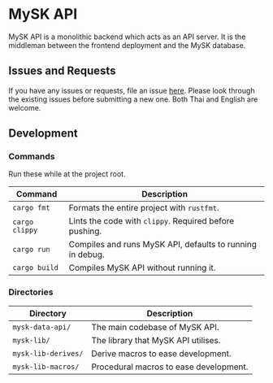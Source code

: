 # MySK API

MySK API is a monolithic backend which acts as an API server. It is the middleman between the
frontend deployment and the MySK database.

## Issues and Requests

If you have any issues or requests, file an issue
[here](https://github.com/suankularb-wittayalai-school/mysk-api/issues). Please look through the
existing issues before submitting a new one. Both Thai and English are welcome.

## Development

### Commands

Run these while at the project root.

| Command        | Description                                                |
| -------------- | ---------------------------------------------------------- |
| `cargo fmt`    | Formats the entire project with `rustfmt`.                 |
| `cargo clippy` | Lints the code with `clippy`. Required before pushing.     |
| `cargo run`    | Compiles and runs MySK API, defaults to running in debug.  |
| `cargo build`  | Compiles MySK API without running it.                      |

### Directories

| Directory                       | Description                               |
| ------------------------------- | ----------------------------------------- |
| `mysk-data-api/`                | The main codebase of MySK API.            |
| `mysk-lib/`                     | The library that MySK API utilises.       |
| `mysk-lib-derives/`             | Derive macros to ease development.        |
| `mysk-lib-macros/`              | Procedural macros to ease development.    |
